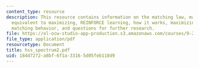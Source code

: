 ```yaml
---
content_type: resource
description: This resource contains information on the matching law, matching is not
  equivalent to maximizing, REINFORCE learning, how it works, maximizing behavior,
  matching behavior, and questions for further research.
file: https://ol-ocw-studio-app-production.s3.amazonaws.com/courses/9-29j-introduction-to-computational-neuroscience-spring-2004/184d7272a8bf6f1a33165d05feb118d9_hss_spectrum2.pdf
file_type: application/pdf
resourcetype: Document
title: hss_spectrum2.pdf
uid: 184d7272-a8bf-6f1a-3316-5d05feb118d9
---
```

